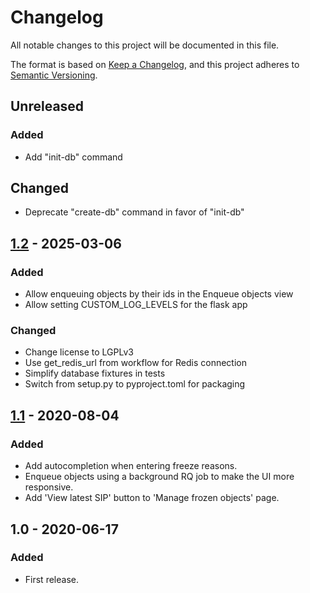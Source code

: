 # Changelog
All notable changes to this project will be documented in this file.

The format is based on [Keep a Changelog](https://keepachangelog.com/en/1.0.0/),
and this project adheres to [Semantic Versioning](https://semver.org/spec/v2.0.0.html).

## Unreleased
### Added
 - Add "init-db" command

## Changed
 - Deprecate "create-db" command in favor of "init-db"

## [1.2] - 2025-03-06
### Added
 - Allow enqueuing objects by their ids in the Enqueue objects view
 - Allow setting CUSTOM_LOG_LEVELS for the flask app

### Changed
 - Change license to LGPLv3
 - Use get_redis_url from workflow for Redis connection
 - Simplify database fixtures in tests
 - Switch from setup.py to pyproject.toml for packaging

## [1.1] - 2020-08-04
### Added
 - Add autocompletion when entering freeze reasons.
 - Enqueue objects using a background RQ job to make the UI more responsive.
 - Add 'View latest SIP' button to 'Manage frozen objects' page.

## 1.0 - 2020-06-17
### Added
 - First release.

[1.1]: https://github.com/finnish-heritage-agency/passari-web-ui/compare/1.0...1.1
[1.2]: https://github.com/finnish-heritage-agency/passari-web-ui/compare/1.1...1.2
